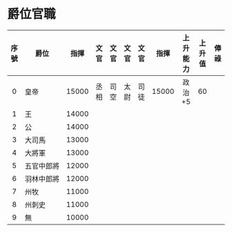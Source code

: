 # 爵位官職

序號|爵位|指揮|文官|文官|文官|文官|指揮|上升能力|上升值|俸祿
:-:|-|-|:-:|:-:|:-:|:-:|:-:|:-:|:-:|:-:
0|皇帝　　　|15000|丞相|司空|太尉|司徒|15000|政治+5|60
1|王　　　　|14000|
2|公　　　　|14000|
3|大司馬　　|13000|
4|大將軍　　|13000|
5|五官中郎將|12000|
6|羽林中郎將|12000|
7|州牧　　　|11000|
8|州刺史　　|11000|
9|無　　　　|10000|
